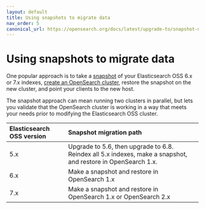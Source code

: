 ```yaml
---
layout: default
title: Using snapshots to migrate data
nav_order: 5
canonical_url: https://opensearch.org/docs/latest/upgrade-to/snapshot-migrate/
---
```


# Using snapshots to migrate data

One popular approach is to take a [snapshot]({{site.url}}{{site.baseurl}}/opensearch/snapshots/snapshot-restore) of your Elasticsearch OSS 6.x or 7.x indexes, [create an OpenSearch cluster]({{site.url}}{{site.baseurl}}/opensearch/install/), restore the snapshot on the new cluster, and point your clients to the new host.

The snapshot approach can mean running two clusters in parallel, but lets you validate that the OpenSearch cluster is working in a way that meets your needs prior to modifying the Elasticsearch OSS cluster.

Elasticsearch OSS version | Snapshot migration path
:--- | :--- 
5.x | Upgrade to 5.6, then upgrade to 6.8. Reindex all 5.x indexes, make a snapshot, and restore in OpenSearch 1.x.
6.x | Make a snapshot and restore in OpenSearch 1.x
7.x | Make a snapshot and restore in OpenSearch 1.x or OpenSearch 2.x
